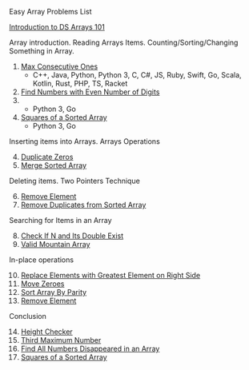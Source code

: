 Easy Array Problems List

[Introduction to DS Arrays 101](https://leetcode.com/explore/learn/card/fun-with-arrays/) 

Array introduction. Reading Arrays Items. Counting/Sorting/Changing Something in Array.

1) [Max Consecutive Ones](https://leetcode.com/problems/max-consecutive-ones/) 
    * C++, Java, Python, Python 3, C, C#, JS, Ruby, Swift, Go, Scala, Kotlin, Rust, PHP, TS, Racket
3) [Find Numbers with Even Number of Digits](https://leetcode.com/problems/find-numbers-with-even-number-of-digits/)
4)  * Python 3, Go 
5) [Squares of a Sorted Array](https://leetcode.com/problems/squares-of-a-sorted-array/) 
    * Python 3, Go

Inserting items into Arrays. Arrays Operations

4) [Duplicate Zeros](https://leetcode.com/problems/duplicate-zeros/) 
5) [Merge Sorted Array](https://leetcode.com/problems/merge-sorted-array/) 

Deleting items. Two Pointers Technique

6) [Remove Element](https://leetcode.com/problems/remove-element/) 
7) [Remove Duplicates from Sorted Array](https://leetcode.com/problems/remove-duplicates-from-sorted-array/) 

Searching for Items in an Array

8) [Check If N and Its Double Exist](https://leetcode.com/problems/check-if-n-and-its-double-exist/) 
9) [Valid Mountain Array](https://leetcode.com/problems/valid-mountain-array/) 

In-place operations

10) [Replace Elements with Greatest Element on Right Side](https://leetcode.com/problems/replace-elements-with-greatest-element-on-right-side/) 
11) [Move Zeroes](https://leetcode.com/problems/move-zeroes/) 
12) [Sort Array By Parity](https://leetcode.com/problems/sort-array-by-parity/) 
13) [Remove Element](https://leetcode.com/problems/remove-element/) 

Conclusion

14) [Height Checker](https://leetcode.com/problems/height-checker/) 
15) [Third Maximum Number](https://leetcode.com/problems/third-maximum-number/) 
16) [Find All Numbers Disappeared in an Array](https://leetcode.com/problems/find-all-numbers-disappeared-in-an-array/) 
14) [Squares of a Sorted Array](https://leetcode.com/problems/squares-of-a-sorted-array/) 

